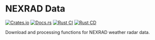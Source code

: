 # NEXRAD Data

[![Crates.io](https://img.shields.io/crates/v/nexrad-data)](https://crates.io/crates/nexrad-data)
[![Docs.rs](https://docs.rs/nexrad-data/badge.svg)](https://docs.rs/nexrad-data)
[![Rust CI](https://github.com/danielway/nexrad-data/actions/workflows/rust_ci.yml/badge.svg?branch=master)](https://github.com/danielway/nexrad-data/actions/workflows/rust_ci.yml)
[![Rust CD](https://github.com/danielway/nexrad-data/actions/workflows/rust_cd.yml/badge.svg)](https://github.com/danielway/nexrad-data/actions/workflows/rust_cd.yml)

Download and processing functions for NEXRAD weather radar data.
